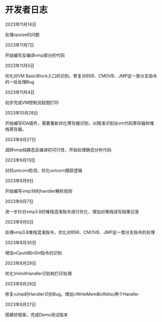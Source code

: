 # 开发者日志

2023年11月14日

处理opsize的问题

2023年11月7日

开始编写反编译vmp部分的代码

2023年11月5日

优化对VM BasicBlock入口的识别，修复对BSR、CMOVB、JMP这一类分支指令的一处处理Bug

2023年11月4日

初步完成VM控制流程图打印

2023年10月28日

开始编写IDA插件，需要重新优化寄存器识别，以精准识别出vm代码寄存器和堆栈寄存器。

2023年9月27日

调研vmp纯静态反编译的可行性，开始处理静态分析代码

2023年9月13日

对抗unicorn检测，优化unicorn跟踪逻辑

2023年9月9日

开始编写vmp38的handler解析规则

2023年9月7日

进一步针对vmp3.8的堆栈混淆指令进行优化，增加对堆栈读写结果记录

2023年9月5日

处理vmp3.8堆栈混淆指令，优化对BSR、CMOVB、JMP这一类分支指令的处理

2023年8月30日

增加vCpuid和vShl指令的识别

2023年8月29日

优化VmInitHandler识别和打印处理

2023年8月28日

修复vJmp的Handler识别Bug，增加vWriteMem和vRdtsc两个Handler

2023年8月27日

搭建好框架，完成Demo测试版本